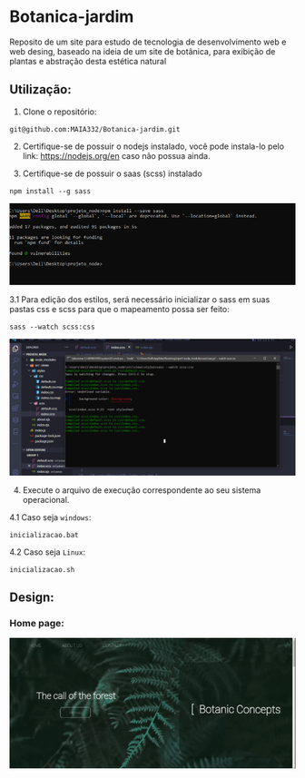 # Botanica-jardim
Reposito de um site para estudo de tecnologia de desenvolvimento web e web desing, baseado na ideia de um site de botânica, para exibição de plantas e abstração desta estética natural

## Utilização:

1. Clone o repositório:

```
git@github.com:MAIA332/Botanica-jardim.git
```

2. Certifique-se de possuir o nodejs instalado, você pode instala-lo pelo link: https://nodejs.org/en caso não possua ainda.

3. Certifique-se de possuir o saas (scss) instalado

```
npm install --g sass
```

![image](statics/images/readme/saaswatch.png)

3.1 Para edição dos estilos, será necessário inicializar o sass em suas pastas css e scss para que o mapeamento possa ser feito:

```
sass --watch scss:css
```

![image](statics/images/readme/saasrealtime.png)

4. Execute o arquivo de execução correspondente ao seu sistema operacional.

4.1 Caso seja ```windows```:

```
inicializacao.bat
```

4.2 Caso seja ```Linux```:

```
inicializacao.sh
```

## Design:

### Home page:

![image](statics/images/readme/mainpageexib.gif)
